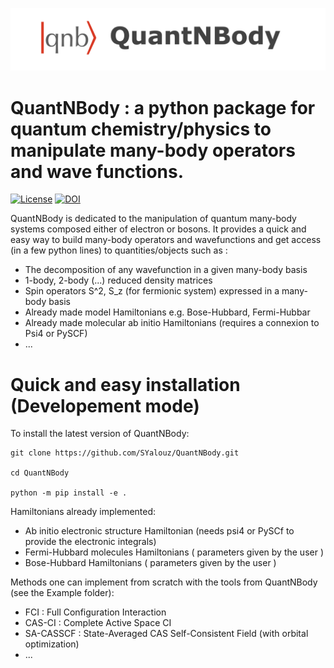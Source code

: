 
![](logo.png)

# QuantNBody : a python package for quantum chemistry/physics to manipulate many-body operators and wave functions.
 
[![License](https://img.shields.io/badge/License-Apache%202.0-blue.svg)](https://opensource.org/licenses/Apache-2.0)
[![DOI](https://zenodo.org/badge/DOI/10.5281/zenodo.6565736.svg)](https://doi.org/10.5281/zenodo.6565736)

QuantNBody is dedicated to the manipulation of quantum many-body systems composed either of electron or bosons.
It provides a quick and easy way to build many-body operators and wavefunctions and get access
(in a few python lines) to quantities/objects such as :

- The decomposition of any wavefunction in a given many-body basis
- 1-body, 2-body (...) reduced density matrices 
- Spin operators S^2, S_z (for fermionic system) expressed in a many-body basis
- Already made model Hamiltonians e.g. Bose-Hubbard, Fermi-Hubbar
- Already made molecular ab initio Hamiltonians (requires a connexion to Psi4 or PySCF)
- ...

 # Quick and easy installation (Developement mode)
To install the latest version of QuantNBody:

```
git clone https://github.com/SYalouz/QuantNBody.git

cd QuantNBody

python -m pip install -e .
```

Hamiltonians already implemented:

- Ab initio electronic structure Hamiltonian (needs psi4 or PySCf to provide the electronic integrals)
- Fermi-Hubbard molecules Hamiltonians ( parameters given by the user )
- Bose-Hubbard Hamiltonians ( parameters given by the user )

Methods one can implement from scratch with the tools from QuantNBody (see the Example folder):
- FCI : Full Configuration Interaction
- CAS-CI : Complete Active Space CI  
- SA-CASSCF : State-Averaged  CAS Self-Consistent Field (with orbital optimization)
- ...
